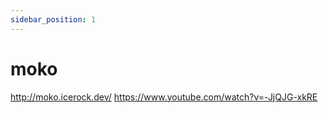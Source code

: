 ```yaml
---
sidebar_position: 1
---
```


# moko

<http://moko.icerock.dev/>
<https://www.youtube.com/watch?v=-JjQJG-xkRE>
